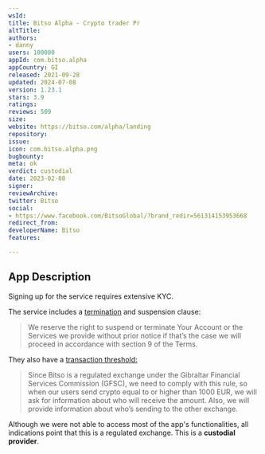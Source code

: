 ```yaml
---
wsId: 
title: Bitso Alpha - Crypto trader Pr
altTitle: 
authors:
- danny
users: 100000
appId: com.bitso.alpha
appCountry: GI
released: 2021-09-28
updated: 2024-07-08
version: 1.23.1
stars: 3.9
ratings: 
reviews: 509
size: 
website: https://bitso.com/alpha/landing
repository: 
issue: 
icon: com.bitso.alpha.png
bugbounty: 
meta: ok
verdict: custodial
date: 2023-02-08
signer: 
reviewArchive: 
twitter: Bitso
social:
- https://www.facebook.com/BitsoGlobal/?brand_redir=561314153953668
redirect_from: 
developerName: Bitso
features: 

---
```


## App Description

Signing up for the service requires extensive KYC. 

The service includes a [termination](https://bitso.com/legal/GI/terms) and suspension clause: 

> We reserve the right to suspend or terminate Your Account or the Services we provide without prior notice if that’s the case we will proceed in accordance with section 9 of the Terms.

They also have a [transaction threshold:](https://support.bitso.com/hc/en-us/articles/9673738348692-Why-do-I-need-to-provide-extra-information-) 

> Since Bitso is a regulated exchange under the Gibraltar Financial Services Commission (GFSC), we need to comply with this rule, so when our users send crypto equal to or higher than 1000 EUR, we will ask for information about who will receive the amount. Also, we will provide information about who’s sending to the other exchange.

Although we were not able to access most of the app's functionalities, all indications point that this is a regulated exchange. This is a **custodial provider**. 


